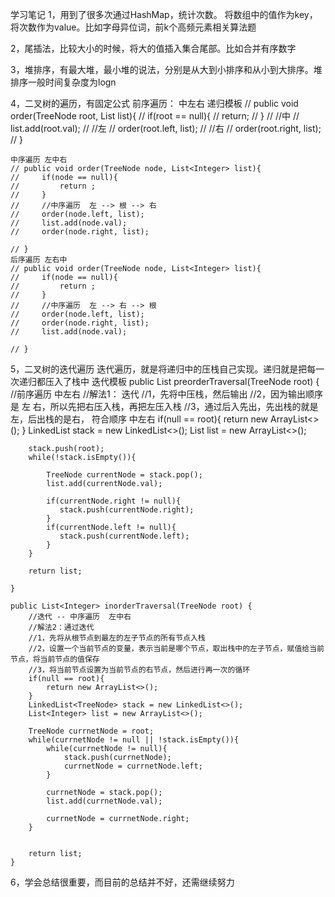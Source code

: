 学习笔记
1，用到了很多次通过HashMap，统计次数。 将数组中的值作为key，将次数作为value。比如字母异位词，前k个高频元素相关算法题

2，尾插法，比较大小的时候，将大的值插入集合尾部。比如合并有序数字

3，堆排序，有最大堆，最小堆的说法，分别是从大到小排序和从小到大排序。堆排序一般时间复杂度为logn

4，二叉树的遍历，有固定公式
   前序遍历： 中左右
   递归模板
    // public void order(TreeNode root, List<Integer> list){
    //     if(root == null){
    //         return;
    //     }
    //     //中
    //     list.add(root.val);
    //     //左
    //     order(root.left, list);
    //     //右
    //     order(root.right, list);
    // }

    中序遍历 左中右
    // public void order(TreeNode node, List<Integer> list){
    //     if(node == null){
    //         return ;
    //     }
    //     //中序遍历  左 --> 根 --> 右
    //     order(node.left, list);
    //     list.add(node.val);
    //     order(node.right, list);

    // }
    后序遍历 左右中
    // public void order(TreeNode node, List<Integer> list){
    //     if(node == null){
    //         return ;
    //     }
    //     //中序遍历  左 --> 右 --> 根
    //     order(node.left, list);
    //     order(node.right, list);
    //     list.add(node.val);

    // }


5，二叉树的迭代遍历
   迭代遍历，就是将递归中的压栈自己实现。递归就是把每一次递归都压入了栈中
   迭代模板
    public List<Integer> preorderTraversal(TreeNode root) {
        //前序遍历  中左右
        //解法1： 迭代
        //1，先将中压栈，然后输出
        //2，因为输出顺序是 左 右，所以先把右压入栈，再把左压入栈
        //3，通过后入先出，先出栈的就是左，后出栈的是右， 符合顺序 中左右
        if(null == root){
            return new ArrayList<>();
        }
        LinkedList<TreeNode> stack = new LinkedList<>();
        List<Integer> list = new ArrayList<>();

        stack.push(root);
        while(!stack.isEmpty()){
            
            TreeNode currentNode = stack.pop();
            list.add(currentNode.val);

            if(currentNode.right != null){
               stack.push(currentNode.right);
            }
            if(currentNode.left != null){
               stack.push(currentNode.left);
            }
        }

        return list;
    
    }
    
    public List<Integer> inorderTraversal(TreeNode root) {
        //迭代 -- 中序遍历  左中右
        //解法2：通过迭代
        //1，先将从根节点到最左的左子节点的所有节点入栈
        //2，设置一个当前节点的变量，表示当前是哪个节点，取出栈中的左子节点，赋值给当前节点，将当前节点的值保存
        //3，将当前节点设置为当前节点的右节点，然后进行再一次的循环
        if(null == root){
            return new ArrayList<>();
        }
        LinkedList<TreeNode> stack = new LinkedList<>();
        List<Integer> list = new ArrayList<>();

        TreeNode currnetNode = root;
        while(currnetNode != null || !stack.isEmpty()){
            while(currnetNode != null){
                stack.push(currnetNode);
                currnetNode = currnetNode.left;
            }
        
            currnetNode = stack.pop();
            list.add(currnetNode.val);
    
            currnetNode = currnetNode.right;
        }       
 

        return list;
    }

    
           
6，学会总结很重要，而目前的总结并不好，还需继续努力
